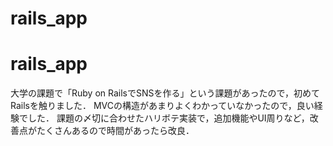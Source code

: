 
# rails_app
# rails_app


大学の課題で「Ruby on RailsでSNSを作る」という課題があったので，初めてRailsを触りました．
MVCの構造があまりよくわかっていなかったので，良い経験でした．
課題の〆切に合わせたハリボテ実装で，追加機能やUI周りなど，改善点がたくさんあるので時間があったら改良．
